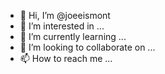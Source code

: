 - 👋 Hi, I’m @joeeismont
- 👀 I’m interested in ...
- 🌱 I’m currently learning ...
- 💞️ I’m looking to collaborate on ...
- 📫 How to reach me ...

<!---
joeeismont/joeeismont is a ✨ special ✨ repository because its `README.md` (this file) appears on your GitHub profile.
You can click the Preview link to take a look at your changes.
--->
